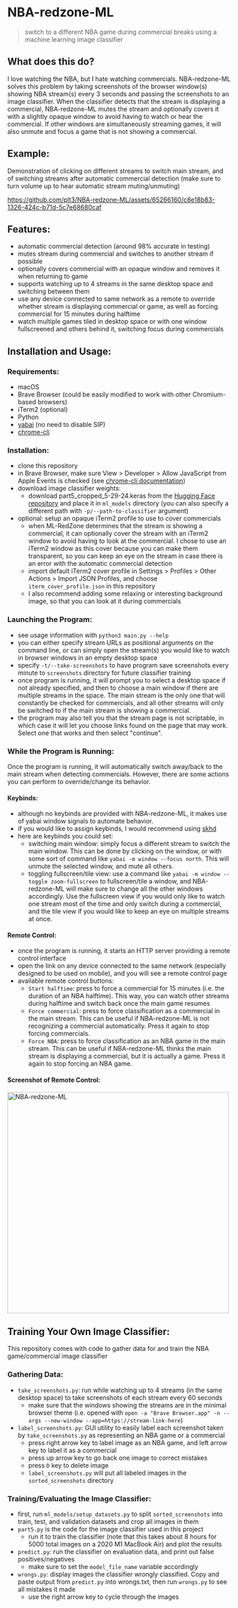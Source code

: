 # NBA-redzone-ML

> switch to a different NBA game during commercial breaks using a machine learning image classifier

## What does this do?

I love watching the NBA, but I hate watching commercials. NBA-redzone-ML solves this problem by taking screenshots of the
browser window(s) showing NBA stream(s) every 3 seconds and passing the screenshots to an image classifier. When the classifier
detects that the stream is displaying a commercial, NBA-redzone-ML mutes the stream and optionally covers it with a slightly
opaque window to avoid having to watch or hear the commercial. If other windows are simultaneously streaming games, it will
also unmute and focus a game that is not showing a commercial.

## Example:

Demonstration of clicking on different streams to switch main stream, and of switching streams after automatic commercial detection
(make sure to turn volume up to hear automatic stream muting/unmuting)

https://github.com/plt3/NBA-redzone-ML/assets/65266160/c8e18b83-1326-424c-b71d-5c7e68680caf

## Features:

- automatic commercial detection (around 98% accurate in testing)
- mutes stream during commercial and switches to another stream if possible
- optionally covers commercial with an opaque window and removes it when returning to game
- supports watching up to 4 streams in the same desktop space and switching between them
- use any device connected to same network as a remote to override whether stream is displaying commercial or game, as well as forcing
  commercial for 15 minutes during halftime
- watch multiple games tiled in desktop space or with one window fullscreened and others behind it, switching focus during commercials

## Installation and Usage:

### Requirements:

- macOS
- Brave Browser (could be easily modified to work with other Chromium-based browsers)
- iTerm2 (optional)
- Python
- [yabai](https://github.com/koekeishiya/yabai) (no need to disable SIP)
- [chrome-cli](https://github.com/prasmussen/chrome-cli) 

### Installation:

- clone this repository
- in Brave Browser, make sure View > Developer > Allow JavaScript from Apple Events is checked (see [chrome-cli documentation](https://github.com/prasmussen/chrome-cli?tab=readme-ov-file#javascript-execution-and-viewing-source))
- download image classifier weights:
  - download part5_cropped_5-29-24.keras from the [Hugging Face repository](https://huggingface.co/plt3/NBA-redzone-ML/blob/main/part5_cropped_5-29-24.keras) and place it in `ml_models` directory (you can also specify a different path with `-p/--path-to-classifier` argument)
- optional: setup an opaque iTerm2 profile to use to cover commercials
  - when ML-RedZone determines that the stream is showing a commercial, it can optionally cover the stream with an iTerm2 window to
    avoid having to look at the commercial. I chose to use an iTerm2 window as this cover because you can make them transparent, so you
    can keep an eye on the stream in case there is an error with the automatic commercial detection
  - import default iTerm2 cover profile in Settings > Profiles > Other Actions > Import JSON Profiles, and choose `iterm_cover_profile.json`
    in this repository
  - I also recommend adding some relaxing or interesting background image, so that you can look at it during commercials

### Launching the Program:

- see usage information with `python3 main.py --help`
- you can either specify stream URLs as positional arguments on the command line, or can simply open the stream(s) you would like to
  watch in browser windows in an empty desktop space
- specify `-t/--take-screenshots` to have program save screenshots every minute to `screenshots` directory for future classifier training
- once program is running, it will prompt you to select a desktop space if not already specified, and then to choose a main window if
  there are multiple streams in the space. The main stream is the only one that will constantly be checked for commercials, and all
  other streams will only be switched to if the main stream is showing a commercial.
- the program may also tell you that the stream page is not scriptable, in which case it will let you choose links found on the page that
  may work. Select one that works and then select "continue".

### While the Program is Running:

Once the program is running, it will automatically switch away/back to the main stream when detecting commercials. However, there are some
actions you can perform to override/change its behavior.

#### Keybinds:

- although no keybinds are provided with NBA-redzone-ML, it makes use of yabai window signals to automate behavior.
- if you would like to assign keybinds, I would recommend using [skhd](https://github.com/koekeishiya/skhd) 
- here are keybinds you could set:
  - switching main window: simply focus a different stream to switch the main window. This can be done by clicking on the window, or with
    some sort of command like `yabai -m window --focus north`. This will unmute the selected window, and mute all others.
  - toggling fullscreen/tile view: use a command like `yabai -m window --toggle zoom-fullscreen` to fullscreen/tile a window, and
    NBA-redzone-ML will make sure to change all the other windows accordingly. Use the fullscreen view if you would only like to watch one
    stream most of the time and only switch during a commercial, and the tile view if you would like to keep an eye on multiple streams at once.

#### Remote Control:

- once the program is running, it starts an HTTP server providing a remote control interface
- open the link on any device connected to the same network (especially designed to be used on mobile), and you will see a remote control page
- available remote control buttons:
  - `Start halftime`: press to force a commercial for 15 minutes (i.e. the duration of an NBA halftime). This way, you can watch other streams
    during halftime and switch back once the main game resumes
  - `Force commercial`: press to force classification as a commercial in the main stream. This can be useful if NBA-redzone-ML is not
    recognizing a commercial automatically. Press it again to stop forcing commercials.
  - `Force NBA`: press to force classification as an NBA game in the main stream. This can be useful if NBA-redzone-ML thinks the main stream
    is displaying a commercial, but it is actually a game. Press it again to stop forcing an NBA game.

#### Screenshot of Remote Control:

<img height="500" alt="NBA-redzone-ML" src="https://github.com/plt3/NBA-redzone-ML/assets/65266160/03c972da-fd11-482e-bdb3-e2a69285713f">

## Training Your Own Image Classifier:

This repository comes with code to gather data for and train the NBA game/commercial image classifier

### Gathering Data:

- `take_screenshots.py`: run while watching up to 4 streams (in the same desktop space) to take screenshots of each stream every 60 seconds
  - make sure that the windows showing the streams are in the minimal browser theme (i.e. opened with `open -a "Brave Browser.app" -n --args --new-window --app=https://stream-link-here`)
- `label_screenshots.py`: GUI utility to easily label each screenshot taken by `take_screenshots.py` as representing an NBA game or a commercial
  - press right arrow key to label image as an NBA game, and left arrow key to label it as a commercial
  - press up arrow key to go back one image to correct mistakes
  - press `D` key to delete image
  - `label_screenshots.py` will put all labeled images in the `sorted_screenshots` directory

### Training/Evaluating the Image Classifier:

- first, run `ml_models/setup_datasets.py` to split `sorted_screenshots` into train, test, and validation datasets and crop all images in them
- `part5.py` is the code for the image classifier used in this project
  - run it to train the classifier (note that this takes about 8 hours for 5000 total images on a 2020 M1 MacBook Air) and plot the results
- `predict.py`: run the classifier on evaluation data, and print out false positives/negatives
  - make sure to set the `model_file_name` variable accordingly
- `wrongs.py`: display images the classifier wrongly classified. Copy and paste output from `predict.py` into wrongs.txt, then run `wrongs.py` to see all mistakes it made
  - use the right arrow key to cycle through the images
